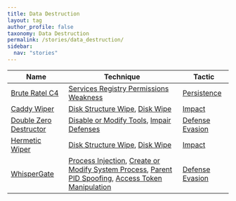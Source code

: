 ```yaml
---
title: Data Destruction
layout: tag
author_profile: false
taxonomy: Data Destruction
permalink: /stories/data_destruction/
sidebar:
  nav: "stories"
---
```


| Name        | Technique   | Tactic       |
| ----------- | ----------- |--------------|
| [Brute Ratel C4](/stories/brute_ratel_c4/) | [Services Registry Permissions Weakness](/tags/#services-registry-permissions-weakness) | [Persistence](/tags/#persistence) |
| [Caddy Wiper](/stories/caddy_wiper/) | [Disk Structure Wipe](/tags/#disk-structure-wipe), [Disk Wipe](/tags/#disk-wipe) | [Impact](/tags/#impact) |
| [Double Zero Destructor](/stories/double_zero_destructor/) | [Disable or Modify Tools](/tags/#disable-or-modify-tools), [Impair Defenses](/tags/#impair-defenses) | [Defense Evasion](/tags/#defense-evasion) |
| [Hermetic Wiper](/stories/hermetic_wiper/) | [Disk Structure Wipe](/tags/#disk-structure-wipe), [Disk Wipe](/tags/#disk-wipe) | [Impact](/tags/#impact) |
| [WhisperGate](/stories/whispergate/) | [Process Injection](/tags/#process-injection), [Create or Modify System Process](/tags/#create-or-modify-system-process), [Parent PID Spoofing](/tags/#parent-pid-spoofing), [Access Token Manipulation](/tags/#access-token-manipulation) | [Defense Evasion](/tags/#defense-evasion) |